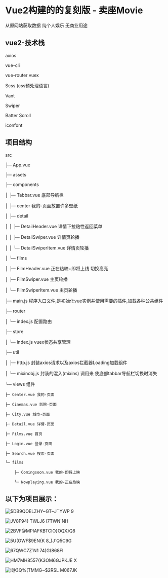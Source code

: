 # Vue2构建的的复刻版 - 卖座Movie 

从原网站获取数据 纯个人娱乐 无商业用途

## vue2-技术栈
axios

vue-cli

vue-router vuex

Scss (css预处理语言)

Vant

Swiper

Batter Scroll

iconfont

## 项目结构
src 

├─ App.vue

├─ assets

├─ components

│	├─ Tabbar.vue 底部导航栏

│	├─ center  我的-页面放置许多壁纸

│	├─ detail

│	│	├─ DetailHeader.vue   详情下拉粘性返回菜单

│	│	├─ DetailSwiper.vue   详情页轮播

│	│	└─ DetailSwiperItem.vue 详情页轮播

│	└─ films

│	 	├─ FilmHeader.vue 正在热映+即将上线 切换高亮

│	 	├─ FilmSwiper.vue 主页轮播

│	 	└─ FilmSwiperItem.vue 主页轮播

├─ main.js  程序入口文件,是初始化vue实例并使用需要的插件,加载各种公共组件

├─ router 

│	└─ index.js  配置路由

├─ store

│	└─ index.js vuex状态共享管理

├─ util

│	├─ http.js 封装axios请求以及axios拦截器Loading加载组件

│	└─ mixinobj.js  封装的混入(mixins) 调用来 使底部tabbar导航栏切换时消失

└─ views   组件

 	├─ Center.vue 我的-页面
  
 	├─ Cinemas.vue 影院-页面
  
 	├─ City.vue 城市-页面
  
 	├─ Detail.vue 详情-页面
  
 	├─ Films.vue 首页
  
 	├─ Login.vue 登录-页面
  
 	├─ Search.vue 搜索-页面
  
 	└─ films
  
 	 	├─ Comingsoon.vue 我的-即将上映
    
 	 	└─ Nowplaying.vue 我的-正在热映
    
## 以下为项目展示：
![$DB9QOELZHY~GT~J``YWP 9](https://user-images.githubusercontent.com/113281531/191504746-7d8ca723-bf02-442e-bba9-321901cde205.png)

![JV8F94) TWLJ6 I7TWN`NH](https://user-images.githubusercontent.com/113281531/191500580-35ed83a1-4c73-4866-8d20-deb41781257c.png)

![2BVF@MPIAFKBTCIO}OQX}Q8](https://user-images.githubusercontent.com/113281531/191500586-9689d430-e26e-4613-9db2-d72443f516cd.png)

![5U(OWF$9EN{K 8_)J`Q5C9G](https://user-images.githubusercontent.com/113281531/191500597-64cda6c5-537c-48c2-80be-0f453139d3e6.png)

![67QWC7Z$`$N1 74)G(868FI](https://user-images.githubusercontent.com/113281531/191500605-35b8aab1-4889-4058-8786-5365ca7b955e.png)

![HM7MH8557{K3OM6GJPKJE X](https://user-images.githubusercontent.com/113281531/191500612-57b39f20-af78-47d8-b95a-ebe30820fcbf.png)

![I@3Q%(TMMG~$2RSL M067JK](https://user-images.githubusercontent.com/113281531/191500621-c0dfbb11-7bec-44ef-b102-780f19504b48.png)
